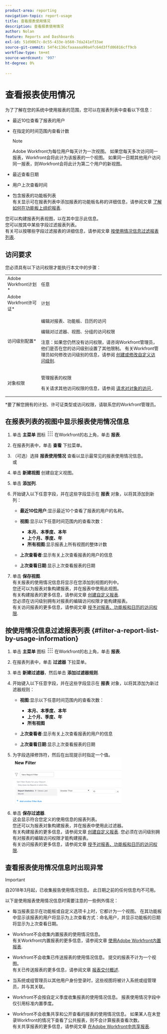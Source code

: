 ```yaml
---
product-area: reporting
navigation-topic: report-usage
title: 查看报表使用情况
description: 查看报表使用情况
author: Nolan
feature: Reports and Dashboards
exl-id: 51d9067c-8c55-433e-b560-7da241ef33ae
source-git-commit: 54f4c136cfaaaaaa90a4fc64d3ffd06816cff9cb
workflow-type: tm+mt
source-wordcount: '997'
ht-degree: 0%

---
```


# 查看报表使用情况

<!--
<p data-mc-conditions="QuicksilverOrClassic.Draft mode">(NOTE: : *** DO NOT CHANGE, REMOVE, CHANGE LINK, RENAME THIS ARTICLE- IT IS LINKED TO THE PENDO GUIDE FOR THE MAIN REPORTS AREA***)</p>
-->

为了了解在您的系统中使用报表的范围，您可以在报表列表中查看以下信息：

* 最近10位查看了报表的用户
* 在指定的时间范围内查看计数

   >[!NOTE]
   >
   >Adobe Workfront为每位用户每天计为一次视图。 如果您每天多次访问同一报表，Workfront会将此计为该报表的一个视图。 如果同一日期其他用户访问同一报表，则Workfront会将此计为第二个用户的新视图。

* 最近查看日期
* 用户上次查看时间
* 包含报表的功能板列表\
   有关显示可在报表列表中添加报表的功能板名称的详细信息，请参阅文章 [了解如何在功能板上组织报表](../../../reports-and-dashboards/reports/report-usage/understand-how-organize-reports-dashboard.md).

您可以构建报表列表视图，以在其中显示此信息。\
您可以按其中某些字段过滤报表列表。\
有关可以按哪些字段过滤报表的详细信息，请参阅文章 [按使用情况信息过滤报表列表](#filter-a-report-list-by-usage-information).

## 访问要求

您必须具有以下访问权限才能执行本文中的步骤：

<table style="table-layout:auto"> 
 <col> 
 <col> 
 <tbody> 
  <tr> 
   <td role="rowheader">Adobe Workfront计划*</td> 
   <td> <p>任意</p> </td> 
  </tr> 
  <tr> 
   <td role="rowheader">Adobe Workfront许可证*</td> 
   <td> <p>计划 </p> </td> 
  </tr> 
  <tr> 
   <td role="rowheader">访问级别配置*</td> 
   <td> <p>编辑对报表、功能板、日历的访问</p> <p>编辑对过滤器、视图、分组的访问权限</p> <p>注意：如果您仍然没有访问权限，请咨询Workfront管理员，他们是否在您的访问级别设置了其他限制。 有关Workfront管理员如何修改访问级别的信息，请参阅 <a href="../../../administration-and-setup/add-users/configure-and-grant-access/create-modify-access-levels.md" class="MCXref xref">创建或修改自定义访问级别</a>.</p> </td> 
  </tr> 
  <tr> 
   <td role="rowheader">对象权限</td> 
   <td> <p>管理报表的权限</p> <p>有关请求其他访问权限的信息，请参阅 <a href="../../../workfront-basics/grant-and-request-access-to-objects/request-access.md" class="MCXref xref">请求对对象的访问 </a>.</p> </td> 
  </tr> 
 </tbody> 
</table>

&#42;要了解您拥有的计划、许可证类型或访问权限，请联系您的Workfront管理员。

## 在报表列表的视图中显示报表使用情况信息

1. 单击 **主菜单** 图标 ![](assets/main-menu-icon.png) 在Workfront的右上角，单击 **报表**.

1. 在报表列表中，单击 **查看** 下拉菜单。
1. （可选）选择 **报表使用情况** 查看以显示最常见的报表使用情况信息。\
   或

1. 单击 **新建视图** 创建自定义视图。
1. 单击 **添加列**.
1. 开始键入以下任意字段，并在这些字段显示在 **报表** 对象，以将其添加到新列：

   * **最近10位用户**:显示最近10个查看了报表的用户的名称。
   * **视图**:显示以下任意时间范围内的查看次数：

      * **本月、本季度、本年**
      * **上个月、季度、年**
      * **所有视图**:显示报表上所有视图的整体计数
   * **上次查看者**:显示有关上次查看报表的用户的信息
   * **上次查看日期**:显示上次查看报表的日期


1. 单击 **保存视图**.\
   有关报表的使用情况信息将显示在您添加到视图的列中。\
   您还可以为报表对象构建报表，并在报表中使用此视图。\
   有关构建报表的更多信息，请参阅文章 [创建自定义报表](../../../reports-and-dashboards/reports/creating-and-managing-reports/create-custom-report.md).\
   您必须在访问级别拥有对报表的编辑访问权限才能构建报表。\
   有关访问报表的更多信息，请参阅文章 [授予对报表、功能板和日历的访问权限](../../../administration-and-setup/add-users/configure-and-grant-access/grant-access-reports-dashboards-calendars.md).

## 按使用情况信息过滤报表列表 {#filter-a-report-list-by-usage-information}

1. 单击 **主菜单** 图标 ![](assets/main-menu-icon.png) 在Workfront的右上角，单击 **报表**.
1. 在报表列表中，单击 **过滤器** 下拉菜单。
1. 单击 **新建过滤器**，然后单击 **添加过滤器规则**.
1. 开始键入以下任意字段，并在这些字段显示在 **报表** 对象，以将其添加为新过滤器规则：

   * **视图**:显示以下任意时间范围内的查看次数：

      * **本月、本季度、本年**
      * **上个月、季度、年**
      * **所有视图**
   * **上次查看者**:显示有关上次查看报表的用户的信息
   * **上次查看日期**:显示上次查看报表的日期


1. 为字段选择修饰符，然后在出现提示时指定一个值。\
   ![](assets/qs-report-usage-filter-statistics-350x150.png)

1. 单击 **保存过滤器**.\
   这会显示符合您定义的使用信息的报表列表。\
   您还可以为报表对象构建报表，并在报表中使用此过滤器。\
   有关构建报表的更多信息，请参阅文章 [创建自定义报表](../../../reports-and-dashboards/reports/creating-and-managing-reports/create-custom-report.md). 您必须在访问级别拥有对报表的编辑访问权限才能构建报表。\
   有关访问报表的更多信息，请参阅文章 [授予对报表、功能板和日历的访问权限](../../../administration-and-setup/add-users/configure-and-grant-access/grant-access-reports-dashboards-calendars.md).

## 查看报表使用情况信息时出现异常

>[!IMPORTANT]
>
>自2018年3月起，已收集报告使用情况信息。 此日期之前的任何信息均不可用。

以下是使用报表使用情况信息时需要注意的一些例外情况：

* 每当报表显示在功能板或自定义选项卡上时，它都计为一个视图。 在其功能板中显示该报表的用户将显示为上次查看方式：命名用户，并显示功能板的日期将显示为上次查看日期。
* Workfront不会收集内置报表的使用情况信息。\
   有关Workfront内置报表的更多信息，请参阅文章 [使用Adobe Workfront内置报表](../../../reports-and-dashboards/reports/using-built-in-reports/use-workfront-built-in-reports.md).

* Workfront不会收集已传送报表的使用情况信息。 提交的报表不计为一个视图。\
   有关已传送报表的更多信息，请参阅文章 [报表交付概述](../../../reports-and-dashboards/reports/creating-and-managing-reports/set-up-report-deliveries.md).

* 当系统或组管理员以其他用户身份登录时，这些视图将被计入系统或组管理员，并与其关联。
* Workfront不会按自定义季度收集报表的使用情况信息。 报表使用情况字段中仅引用标准内置季度。
* Workfront不会收集共享和公开查看的报表的使用情况信息。 如果某人在未登录Workfront的情况下查看了公共报表，则不会计算报表查看次数。\
   有关共享报表的更多信息，请参阅文章 [在Adobe Workfront中共享报表](../../../reports-and-dashboards/reports/creating-and-managing-reports/share-report.md).
